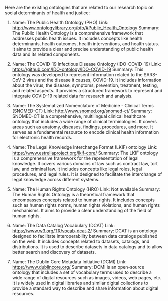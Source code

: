 Here are the existing ontologies that are related to our research topic on social determinants of health and justice:

1. Name: The Public Health Ontology (PHO)
   Link: http://www.ontologylibrary.org/bfo/#Public_Health_Ontology
   Summary: The Public Health Ontology is a comprehensive framework that addresses public health issues. It includes concepts like health determinants, health outcomes, health interventions, and health status. It aims to provide a clear and precise understanding of public health data and its related components.

2. Name: The COVID-19 Infectious Disease Ontology (IDO-COVID-19)
   Link: https://github.com/IDO-ontology/IDO-COVID-19
   Summary: This ontology was developed to represent information related to the SARS-CoV-2 virus and the disease it causes, COVID-19. It includes information about the virus, the disease, symptoms, prevention, treatment, testing, and related aspects. It provides a structured framework to represent and integrate COVID-19 related data for research and analysis.

3. Name: The Systematized Nomenclature of Medicine - Clinical Terms (SNOMED-CT)
   Link: http://www.snomed.org/snomed-ct/
   Summary: SNOMED-CT is a comprehensive, multilingual clinical healthcare ontology that includes a wide range of clinical terminologies. It covers areas such as anatomy, diseases, findings, procedures, and more. It serves as a fundamental resource to encode clinical health information for electronic health records.

4. Name: The Legal Knowledge Interchange Format (LKIF) ontology
   Link: https://www.estrellaproject.org/lkif-core/
   Summary: The LKIF ontology is a comprehensive framework for the representation of legal knowledge. It covers various domains of law such as contract law, tort law, and criminal law. It includes concepts like legal roles, legal procedures, and legal rules. It is designed to facilitate the interchange of legal knowledge across different systems.

5. Name: The Human Rights Ontology (HRO)
   Link: Not available
   Summary: The Human Rights Ontology is a theoretical framework that encompasses concepts related to human rights. It includes concepts such as human rights norms, human rights violations, and human rights mechanisms. It aims to provide a clear understanding of the field of human rights.

6. Name: The Data Catalog Vocabulary (DCAT)
   Link: https://www.w3.org/TR/vocab-dcat-2/
   Summary: DCAT is an ontology designed to facilitate interoperability between data catalogs published on the web. It includes concepts related to datasets, catalogs, and distributions. It is used to describe datasets in data catalogs and to allow better search and discovery of datasets.

7. Name: The Dublin Core Metadata Initiative (DCMI)
   Link: https://www.dublincore.org/
   Summary: DCMI is an open-source ontology that includes a set of vocabulary terms used to describe a wide range of digital resources such as images, videos, web pages, etc. It is widely used in digital libraries and similar digital collections to provide a standard way to describe and share information about digital resources.